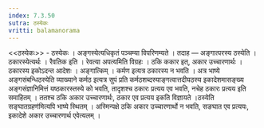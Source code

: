 ```yaml
---
index: 7.3.50
sutra: ठस्येकः
vritti: balamanorama
---
```


<<ठस्येकः>> - ठस्येकः । अङ्गस्येत्यधिकृतं पञ्चम्या विपरिणम्यते । तदाह — अङ्गात्परस्य ठस्येति । ठकारस्येत्यर्थः । रैवतिक इति । रेवत्या अपत्यमिति विग्रहः । ठकि ककार इत्, अकार उच्चारणार्थः । ठकारस्य इकोऽदन्त आदेशः । अङ्गात्किम्  । कर्मण इत्यत्र ठकारस्य न भवति । अत्र भाष्ये अङ्गसंबन्धिठस्येति व्याख्याने कर्मठ इत्यत्र सुपं प्रति कर्मठशब्दस्याङ्गत्वात्तदीयठस्य इकादेशमासङ्ख्य अङ्गसंज्ञानिमित्तं यष्ठकारस्तस्ये को भवति, तादृशश्च ठकारः प्रत्यय एव भवति, नचेह ठकारः प्रत्यय इति समाहितम् । ततश्च ठकि अकार उच्चारणार्थः, ठकार एव प्रत्यय इकति विज्ञायते ।ठस्येति सङ्घातग्रहण॑मित्यपि भाष्ये स्थितम् । अस्मिन्पक्षे ठकि अकार उच्चारणार्थो न भवति, सङघात एव प्रत्ययः, इकादेशे अकार उच्चारणार्थ एवेत्यलम् ।